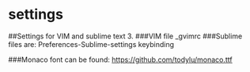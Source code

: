 # settings
##Settings for VIM and sublime text 3.
###VIM file 
  _gvimrc
###Sublime files are:
  Preferences-Sublime-settings
  keybinding
  
  ###Monaco font can be found:
    https://github.com/todylu/monaco.ttf
